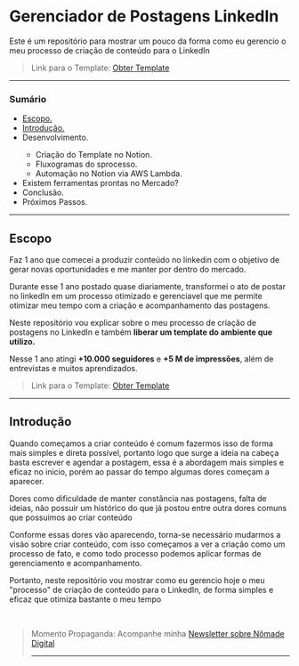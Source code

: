 <h1> Gerenciador de Postagens LinkedIn </h1> 

<p> Este é um repositório para mostrar um pouco da forma como eu gerencio o meu processo de criação de conteúdo para o LinkedIn </p>

<blockquote> Link para o Template: <a href='#'> Obter Template </a> </blockquote>
<hr>

<h3> Sumário </h3>

<ul>
    <li> <a href='#escopo'> Escopo. </a></li>
    <li> <a href='#introducao'> Introdução. </a> </li> 
    <li> Desenvolvimento. </li>
    <ul>
        <li> Criação do Template no Notion. </li>
        <li> Fluxogramas do sprocesso. </li>
        <li> Automação no Notion via AWS Lambda. </li>
    </ul>
    <li> Existem ferramentas prontas no Mercado? </li>
    <li> Conclusão. </li>
    <li> Próximos Passos. </li>
</ul>

<hr>

<h2 id = 'escopo'> Escopo </h2>

<p> Faz 1 ano que comecei a produzir conteúdo no linkedin com o objetivo de gerar novas oportunidades e me manter por dentro do mercado. </p>
<p> Durante esse 1 ano postado quase diariamente, transformei o ato de postar no linkedIn em um processo otimizado e gerenciavel que me permite otimizar meu tempo com a criação e acompanhamento das postagens. </p>
<p> Neste repositório vou explicar sobre o meu processo de criação de postagens no LinkedIn e também <b> liberar um template do ambiente que utilizo. </b> </p>
<p> Nesse 1 ano atingi <b>+10.000 seguidores</b> e <b>+5 M de impressões</b>, além de entrevistas e muitos aprendizados. </p>

<blockquote> Link para o Template: <a href='#'> Obter Template </a> </blockquote>

<hr>

<h2 id='introducao'> Introdução </h2>

<p> Quando começamos a criar conteúdo é comum fazermos isso de forma mais simples e direta possível, portanto logo que surge a ideia na cabeça basta escrever e agendar a postagem, essa é a abordagem mais simples e eficaz no inicio, porém ao passar do tempo algumas dores começam a aparecer.
</p>
<p>
Dores como dificuldade de manter constância nas postagens, falta de ideias, não possuir um histórico do que já postou entre outra dores comuns que possuimos ao criar conteúdo
</p>
<p>
Conforme essas dores vão aparecendo, torna-se necessário mudarmos a visão sobre criar conteúdo, com isso começamos a ver a criação como um processo de fato, e como todo processo podemos aplicar formas de gerenciamento e acompanhamento. 
</p>
<p>
Portanto, neste repositório vou mostrar como eu gerencio hoje o meu "processo" de criação de conteúdo para o LinkedIn, de forma simples e eficaz que otimiza bastante o meu tempo 
</p>
<br>

<blockquote> Momento Propaganda: Acompanhe minha <a href='https://thanael.substack.com/'> Newsletter sobre Nômade Digital </a></p>

<hr>